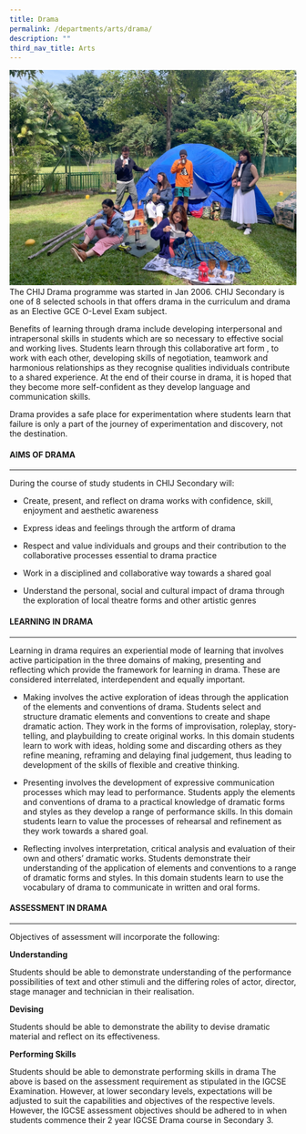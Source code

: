 ```yaml
---
title: Drama
permalink: /departments/arts/drama/
description: ""
third_nav_title: Arts
---
```

![](/images/Dept/drama.jpeg)
The CHIJ Drama programme was started in Jan 2006. CHIJ Secondary is one of 8 selected schools in that offers drama in the curriculum and drama as an Elective GCE O-Level Exam subject.

Benefits of learning through drama include developing interpersonal and intrapersonal skills in students which are so necessary to effective social and working lives. Students learn through this collaborative art form , to work with each other, developing skills of negotiation, teamwork and harmonious relationships as they recognise qualities individuals contribute to a shared experience. At the end of their course in drama, it is hoped that they become more self-confident as they develop language and communication skills.

Drama provides a safe place for experimentation where students learn that failure is only a part of the journey of experimentation and discovery, not the destination.

#### AIMS OF DRAMA

* * *

During the course of study students in CHIJ Secondary will:

*   Create, present, and reflect on drama works with confidence, skill, enjoyment and aesthetic awareness
    
*   Express ideas and feelings through the artform of drama
    
*   Respect and value individuals and groups and their contribution to the collaborative processes essential to drama practice
    
*   Work in a disciplined and collaborative way towards a shared goal
    
*   Understand the personal, social and cultural impact of drama through the exploration of local theatre forms and other artistic genres
    

#### LEARNING IN DRAMA

* * *

Learning in drama requires an experiential mode of learning that involves active participation in the three domains of making, presenting and reflecting which provide the framework for learning in drama. These are considered interrelated, interdependent and equally important.

*   Making involves the active exploration of ideas through the application of the elements and conventions of drama. Students select and structure dramatic elements and conventions to create and shape dramatic action. They work in the forms of improvisation, roleplay, story-telling, and playbuilding to create original works. In this domain students learn to work with ideas, holding some and discarding others as they refine meaning, reframing and delaying final judgement, thus leading to development of the skills of flexible and creative thinking.
    
*   Presenting involves the development of expressive communication processes which may lead to performance. Students apply the elements and conventions of drama to a practical knowledge of dramatic forms and styles as they develop a range of performance skills. In this domain students learn to value the processes of rehearsal and refinement as they work towards a shared goal.
    
*   Reflecting involves interpretation, critical analysis and evaluation of their own and others’ dramatic works. Students demonstrate their understanding of the application of elements and conventions to a range of dramatic forms and styles. In this domain students learn to use the vocabulary of drama to communicate in written and oral forms.
    

#### ASSESSMENT IN DRAMA

* * *

Objectives of assessment will incorporate the following:

**Understanding**

Students should be able to demonstrate understanding of the performance possibilities of text and other stimuli and the differing roles of actor, director, stage manager and technician in their realisation.

**Devising**

Students should be able to demonstrate the ability to devise dramatic material and reflect on its effectiveness.

**Performing Skills**

Students should be able to demonstrate performing skills in drama The above is based on the assessment requirement as stipulated in the IGCSE Examination. However, at lower secondary levels, expectations will be adjusted to suit the capabilities and objectives of the respective levels. However, the IGCSE assessment objectives should be adhered to in when students commence their 2 year IGCSE Drama course in Secondary 3.